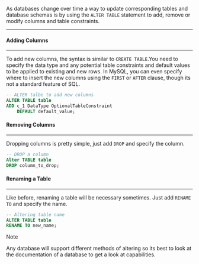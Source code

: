 As databases change over time a way to update corresponding tables and database schemas is by using the `ALTER TABLE` statement to add, remove or modify columns and table constraints.

---
#### Adding Columns
---
To add new columns, the syntax is similar to `CREATE TABLE`.You need to specify the data type and any potential table constraints and default values to be applied to existing and new rows. In MySQL, you can even specify where to insert the new columns using the `FIRST` or `AFTER` clause, though its not a standard feature of SQL.

```SQL
-- ALTER talbe to add new columns
ALTER TABLE table
ADD c_1 DataType OptionalTableConstraint
	DEFAULT default_value;
```

#### Removing Columns
---
Dropping columns is pretty simple, just add `DROP` and specify the column.

```SQL
-- DROP a column
Alter TABLE table
DROP column_to_drop;
```

#### Renaming a Table
---
Like before, renaming a table will be necessary sometimes. Just add `RENAME TO` and specify the name.
```SQL
-- Altering table name
ALTER TABLE table
RENAME TO new_name;
```

>[!NOTE]
>Any database will support different methods of altering so its best to look at the documentation of a database to get a look at capabilities.


